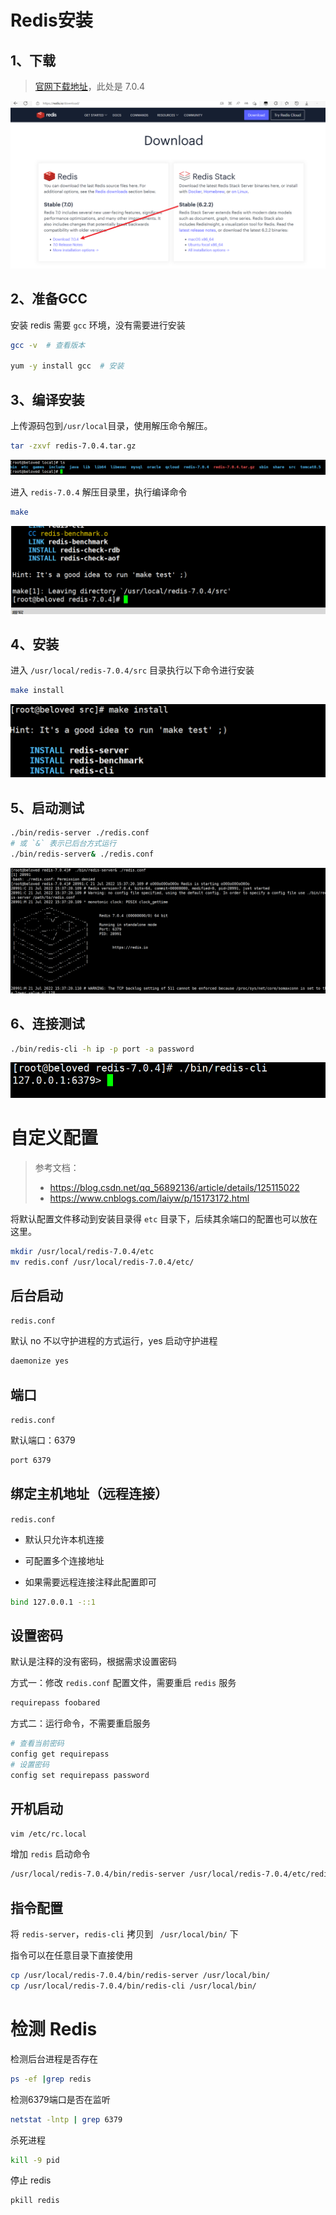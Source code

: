 # 

# Redis安装

## 1、下载

> [官网下载地址](https://redis.io/download/#redis-downloads)，此处是 7.0.4

![image-20220721151118805](image/image-20220721151118805.png)

## 2、准备GCC

安装 redis 需要 `gcc` 环境，没有需要进行安装

```bash
gcc -v  # 查看版本

yum -y install gcc  # 安装
```

## 3、编译安装

上传源码包到`/usr/local`目录，使用解压命令解压。

```bash
tar -zxvf redis-7.0.4.tar.gz
```

![image-20220721151344162](image/image-20220721151344162.png)

进入 `redis-7.0.4` 解压目录里，执行编译命令

```bash
make
```

![image-20220721151629570](image/image-20220721151629570.png)

## 4、安装

进入 `/usr/local/redis-7.0.4/src` 目录执行以下命令进行安装

```bash
make install
```

![image-20220721152549255](image/image-20220721152549255.png)

## 5、启动测试

```bash
./bin/redis-server ./redis.conf
# 或 `&` 表示已后台方式运行
./bin/redis-server& ./redis.conf
```

![image-20220721153828244](image/image-20220721153828244.png)

## 6、连接测试

```bash
./bin/redis-cli -h ip -p port -a password
```

![image-20220721161411911](image/image-20220721161411911.png)

# 自定义配置

> 参考文档：
>
> - https://blog.csdn.net/qq_56892136/article/details/125115022
> - https://www.cnblogs.com/laiyw/p/15173172.html

将默认配置文件移动到安装目录得 `etc` 目录下，后续其余端口的配置也可以放在这里。

```bash
mkdir /usr/local/redis-7.0.4/etc
mv redis.conf /usr/local/redis-7.0.4/etc/
```

## 后台启动

`redis.conf`

默认 no 不以守护进程的方式运行，yes 启动守护进程

```bash
daemonize yes
```

## 端口

`redis.conf`

默认端口：6379

```bash
port 6379
```

## 绑定主机地址（远程连接）

`redis.conf`

- 默认只允许本机连接
- 可配置多个连接地址

- 如果需要远程连接注释此配置即可

```bash
bind 127.0.0.1 -::1
```

## 设置密码

默认是注释的没有密码，根据需求设置密码

方式一：修改 `redis.conf` 配置文件，需要重启 `redis` 服务

```bash
requirepass foobared
```

方式二：运行命令，不需要重启服务

```bash
# 查看当前密码
config get requirepass
# 设置密码
config set requirepass password
```

## 开机启动

```bash
vim /etc/rc.local
```

增加 `redis` 启动命令

```bash
/usr/local/redis-7.0.4/bin/redis-server /usr/local/redis-7.0.4/etc/redis.conf 
```

## 指令配置

将 `redis-server`，`redis-cli` 拷贝到 ` /usr/local/bin/` 下

指令可以在任意目录下直接使用

```bash
cp /usr/local/redis-7.0.4/bin/redis-server /usr/local/bin/
cp /usr/local/redis-7.0.4/bin/redis-cli /usr/local/bin/
```

# 检测 Redis

检测后台进程是否存在

```bash
ps -ef |grep redis
```

检测6379端口是否在监听

```bash
netstat -lntp | grep 6379
```

杀死进程

```bash
kill -9 pid
```

停止 redis

```bash
pkill redis
```



